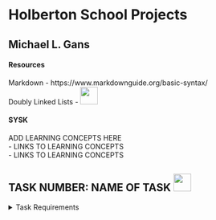 # Holberton School Projects

## Michael L. Gans

#### Resources
<p> Markdown - https://www.markdownguide.org/basic-syntax/ <br>
Doubly Linked Lists - <a href"https://www.youtube.com/watch?v=k0pjD12bzP0"><img src="https://www.bing.com/images/search?view=detailV2&ccid=okRmA5YV&id=234BA7A028C0268F413E8434E7EB04D5D5D2D3DD&thid=OIP.okRmA5YVFEw9IjDT9y828wHaHa&mediaurl=https%3A%2F%2Fth.bing.com%2Fth%2Fid%2FR.a24466039615144c3d2230d3f72f36f3%3Frik%3D3dPS1dUE6%252bc0hA%26riu%3Dhttp%253a%252f%252fcdn.onlinewebfonts.com%252fsvg%252fimg_161171.png%26ehk%3DytTHKl1iVh6nH1PUZrFgnHMpkNA3r%252bdC%252ffQ9Mj48Nb0%253d%26risl%3D%26pid%3DImgRaw%26r%3D0&exph=980&expw=980&q=video+icon&simid=607996485788648154&form=IRPRST&ck=5C99E497BA87E8979A636E015DE2567F&selectedindex=5&ajaxhist=0&ajaxserp=0&vt=0&sim=11" width="35" height="35"></a> <br></p>

#### SYSK
<p> ADD LEARNING CONCEPTS HERE <br>
 - LINKS TO LEARNING CONCEPTS<br>
 - LINKS TO LEARNING CONCEPTS</p>

## TASK NUMBER: NAME OF TASK <a href="LINK TO GIT HUB"><img src="https://github.com/michaellgans/holbertonschool-low_level_programming/assets/131380667/3e2fad25-2587-458e-bc99-072677c486b9" width="35" height="35"></a>

<details><summary>Task Requirements</summary>

>REQUIREMENTS - THESE WILL BE INSIDE THE DROP DOWN
>
>- MORE REQUIREMENTS <br>
>- MORE REQUIREMENTS <br>
>- MORE REQUIREMENTS <br></details>

